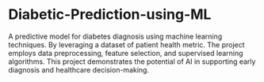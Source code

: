 # Diabetic-Prediction-using-ML
A predictive model for diabetes diagnosis using machine learning techniques. By leveraging a dataset of patient health metric. The project employs data preprocessing, feature selection, and supervised learning algorithms. This project demonstrates the potential of AI in supporting early diagnosis and healthcare decision-making.
